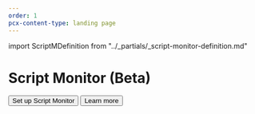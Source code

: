 ```yaml
---
order: 1
pcx-content-type: landing page
---
```


import ScriptMDefinition from "../_partials/_script-monitor-definition.md"

# Script Monitor (Beta)

<ScriptMDefinition/>

<ButtonGroup>
  <Button type="primary" href="get-started">Set up Script Monitor</Button>
  <Button type="secondary" href="about">Learn more</Button>
</ButtonGroup>